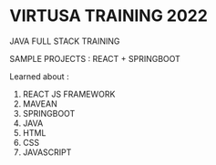 # VIRTUSA TRAINING 2022

JAVA FULL STACK TRAINING 

SAMPLE PROJECTS : REACT + SPRINGBOOT

Learned about :

1. REACT JS FRAMEWORK 
2. MAVEAN
3. SPRINGBOOT
4. JAVA
5. HTML
6. CSS
7. JAVASCRIPT
